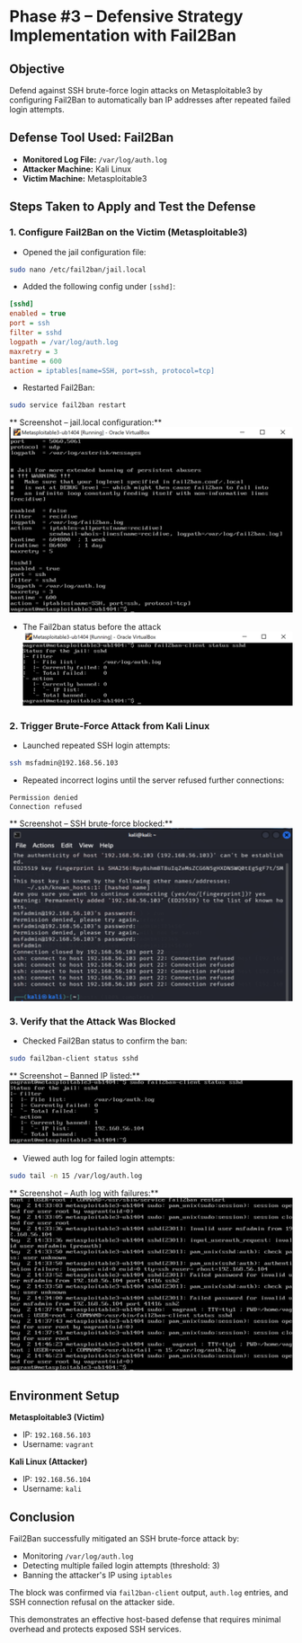 # Phase #3 – Defensive Strategy Implementation with Fail2Ban

##  Objective

Defend against SSH brute-force login attacks on Metasploitable3 by configuring Fail2Ban to automatically ban IP addresses after repeated failed login attempts.



##  Defense Tool Used: Fail2Ban

* **Monitored Log File:** `/var/log/auth.log`
* **Attacker Machine:** Kali Linux
* **Victim Machine:** Metasploitable3



##  Steps Taken to Apply and Test the Defense

### 1. Configure Fail2Ban on the Victim (Metasploitable3)

* Opened the jail configuration file:

```bash
sudo nano /etc/fail2ban/jail.local
```

* Added the following config under `[sshd]`:

```ini
[sshd]
enabled = true
port = ssh
filter = sshd
logpath = /var/log/auth.log
maxretry = 3
bantime = 600
action = iptables[name=SSH, port=ssh, protocol=tcp]
```

* Restarted Fail2Ban:

```bash
sudo service fail2ban restart
```

** Screenshot – jail.local configuration:**
![](image.png)

* The Fail2ban status before the attack
![](image-1.png)



### 2. Trigger Brute-Force Attack from Kali Linux

* Launched repeated SSH login attempts:

```bash
ssh msfadmin@192.168.56.103
```

* Repeated incorrect logins until the server refused further connections:

```
Permission denied
Connection refused
```

** Screenshot – SSH brute-force blocked:**
![](image-2.png)


### 3. Verify that the Attack Was Blocked

* Checked Fail2Ban status to confirm the ban:

```bash
sudo fail2ban-client status sshd
```

** Screenshot – Banned IP listed:**
![](image-3.png)

* Viewed auth log for failed login attempts:

```bash
sudo tail -n 15 /var/log/auth.log
```

** Screenshot – Auth log with failures:**
![](image-4.png)


##  Environment Setup

**Metasploitable3 (Victim)**

* IP: `192.168.56.103`
* Username: `vagrant`

**Kali Linux (Attacker)**

* IP: `192.168.56.104`
* Username: `kali`



##  Conclusion

Fail2Ban successfully mitigated an SSH brute-force attack by:

* Monitoring `/var/log/auth.log`
* Detecting multiple failed login attempts (threshold: 3)
* Banning the attacker's IP using `iptables`

The block was confirmed via `fail2ban-client` output, `auth.log` entries, and SSH connection refusal on the attacker side.

This demonstrates an effective host-based defense that requires minimal overhead and protects exposed SSH services.
